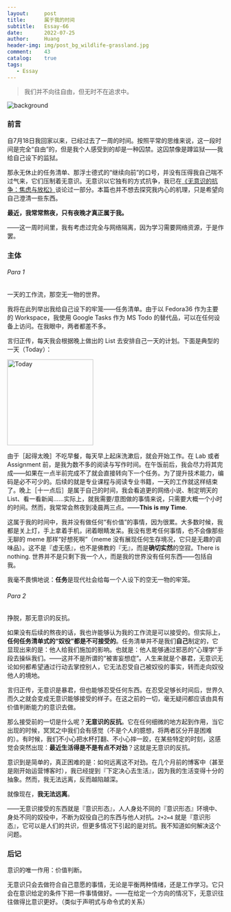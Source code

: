 ```yaml
---
layout:     post
title:      属于我的时间
subtitle:   Essay-66
date:       2022-07-25
author:     Huang
header-img: img/post_bg_wildlife-grassland.jpg
comment:    43
catalog:    true
tags:
   - Essay
---
```


> 我们并不向往自由，但无时不在追求中。

![background](https://huang-feiyu.github.io/img/post_bg_wildlife-grassland.jpg)

### 前言

自7月18日我回家以来，已经过去了一周的时间。按照平常的思维来说，这一段时间是完全“自由”的，但是我个人感受到的却是一种囚禁。这囚禁像是蹲监狱——我给自己设下的监狱。

那永无休止的任务清单、那浮士德式的“继续向前”的口号，并没有压得我自己喘不过气来，它们压制着无意识。无意识以它独有的方式抗争，我已在[《无意识的抗争：焦虑与放松》](https://xn--29s704loyd.com/2022/05/28/Essay-58/)谈论过一部分。本篇也并不想去探究我内心的机理，只是希望向自己澄清一些东西。

**最近，我常常熬夜，只有夜晚才真正属于我。**

——这一周时间里，我有考虑过完全与网络隔离，因为学习需要网络资源，于是作罢。

### 主体

###### Para 1

一天的工作流，那空无一物的世界。

我将在此列举出我给自己设下的牢笼——任务清单。由于以 Fedora36 作为主要的 Workspace，我使用 Google Tasks 作为 MS Todo 的替代品，可以在任何设备上访问。在我眼中，两者都差不多。

言归正传，每天我会根据晚上做出的 List 去安排自己一天的计划。下面是典型的一天（Today）：

<img src="https://user-images.githubusercontent.com/70138429/180695325-011ebb5c-c553-4306-a2e4-7693e605c562.png" alt="Today" width="200px">

由于［起得太晚］不吃早餐，每天早上起床洗漱后，就会开始工作。在 Lab 或者 Assignment 前，是我为数不多的阅读与写作时间。在午饭前后，我会尽力将其完成——如果在一点半前完成不了就会直接转向下一个任务。为了提升技术能力，编码是必不可少的。后续的就是专业课程与阅读专业书籍，一天的工作就这样结束了。晚上［十一点后］是属于自己的时间，我会看追更的网络小说、制定明天的 List、看一看新闻……实际上，就我需要/意图做的事情来说，只需要大概一个小时的时间。然而，我常常会熬夜到凌晨两三点。——**This is my Time**.

这属于我的时间中，我并没有做任何“有价值”的事情，因为很累。大多数时候，我都是关上灯，手上拿着手机，闭着眼睛发呆。我没有思考任何事情，也不会像那些无聊的 meme 那样“好想死啊”（meme 没有展现任何生存境况，它只是无趣的调味品）。这不是『虚无感』，也不是佛教的『无』，而是**确切实然**的空寂。There is nothing. 世界并不是只剩下我一个人，而是我的世界没有任何东西——包括自我。

我毫不畏惧地说：**任务**是现代社会给每一个人设下的空无一物的牢笼。

###### Para 2

挣脱，那无意识的反抗。

如果没有后续的熬夜的话，我也许能够认为我的工作流是可以接受的。但实际上，**任何任务清单式的“奴役”都是不可接受的**。任务清单并不是我们**自己**制定的，它显现出来的是：他人给我们施加的影响。也就是：他人能够通过邪恶的“心理学”手段去操纵我们。——这并不是所谓的“被害妄想症”。人生来就是个暴君，无意识无论如何都希望通过行动去掌控别人，它无法忍受自己被奴役的事实，转而走向奴役他人的境地。

言归正传，无意识是暴君，但也能够忍受任何东西。在忍受足够长时间后，世界久而久之就会变成无意识能够接受的样子。在这之前的一切，毫无疑问都应该由具有价值判断能力的意识去做。

那么接受前的一切是什么呢？**无意识的反抗**。它在任何细微的地方起到作用，当它出现的时候，冥冥之中我们会有感觉（不是个人的臆想，将两者区分开是困难的）。有时候，我们不小心把水杯打翻、不小心摔一跤，在某些特定的时刻，这感觉会突然出现：**最近生活得是不是有点不对劲**？这就是无意识的反抗。

意识到是简单的，真正困难的是：如何远离这不对劲。在几个月前的博客中（甚至是刚开始运营博客时），我已经提到『下定决心去生活』，因为我的生活变得十分的抽象。然而，我无法远离，反而越陷越深。

就像现在，**我无法远离**。

——无意识接受的东西就是『意识形态』，人人身处不同的『意识形态』环境中、身处不同的奴役中，不断为奴役自己的东西与他人对抗。`2+2=4` 就是『意识形态』，它可以是人们的共识，但更多情况下引起的是对抗。我不知道如何解决这个问题。

### 后记

意识的唯一作用：价值判断。

无意识只会去做符合自己意愿的事情，无论是平衡两种情绪，还是工作学习。它只会在意识给定的条件下把一件事情做好。——在给定一个方向的情况下，无意识往往做得比意识更好。（类似于声明式与命令式的关系）
